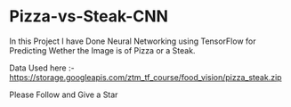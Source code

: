 # Pizza-vs-Steak-CNN

In this Project I have Done Neural Networking using TensorFlow for Predicting Wether the Image is of Pizza or a Steak.

Data Used here :- https://storage.googleapis.com/ztm_tf_course/food_vision/pizza_steak.zip

Please Follow and Give a Star
